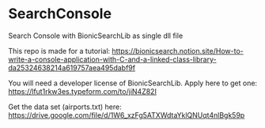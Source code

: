 # SearchConsole
Search Console with BionicSearchLib as single dll file

This repo is made for a tutorial: https://bionicsearch.notion.site/How-to-write-a-console-application-with-C-and-a-linked-class-library-da25324638214a619757aea495dabf9f

You will need a developer license of BionicSearchLib. Apply here to get one: https://lfut1rkw3es.typeform.com/to/jiN4Z82I

Get the data set (airports.txt) here: https://drive.google.com/file/d/1W6_xzFg5ATXWdtaYklQNUqt4nlBgk59p
